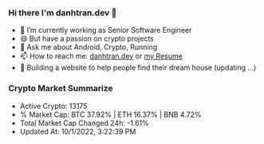 ### Hi there I'm danhtran.dev 👋

- 🔭 I’m currently working as Senior Software Engineer
- 😄 But have a passion on crypto projects
- 💬 Ask me about Android, Crypto, Running 
- 📫 How to reach me: <a href="https://danhtran.dev" target="_blank">danhtran.dev</a> or <a href="Developer-Resume.pdf" target="_blank">my Resume</a>
- 🌱 Building a website to help people find their dream house (updating ...)

### Crypto Market Summarize
- Active Crypto: 13175
- % Market Cap: BTC 37.92% | ETH 16.37% | BNB 4.72%
- Total Market Cap Changed 24h: -1.61%
- Updated At: 10/1/2022, 3:22:39 PM
